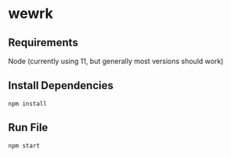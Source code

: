 # wewrk

## Requirements
Node (currently using 11, but generally most versions should work)

## Install Dependencies
```
npm install
```

## Run File
```
npm start
```
